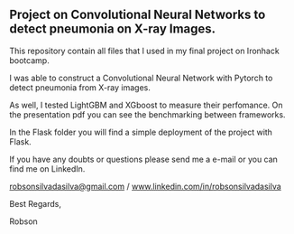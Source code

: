 ## Project on Convolutional Neural Networks to detect pneumonia on X-ray Images.

This repository contain all files that I used in my final project on Ironhack bootcamp.

I was able to construct a Convolutional Neural Network with Pytorch to detect pneumonia from X-ray images.

As well, I tested LightGBM and XGboost to measure their perfomance. On the presentation pdf you can see the benchmarking between frameworks. 

In the Flask folder you will find a simple deployment of the project with Flask.

If you have any doubts or questions please send me a e-mail or you can find me on LinkedIn.

robsonsilvadasilva@gmail.com /
www.linkedin.com/in/robsonsilvadasilva

Best Regards,

Robson
